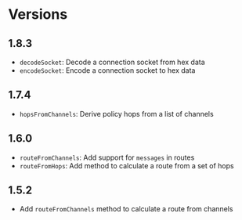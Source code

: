 # Versions

## 1.8.3

- `decodeSocket`: Decode a connection socket from hex data
- `encodeSocket`: Encode a connection socket to hex data

## 1.7.4

- `hopsFromChannels`: Derive policy hops from a list of channels

## 1.6.0

- `routeFromChannels`: Add support for `messages` in routes
- `routeFromHops`: Add method to calculate a route from a set of hops

## 1.5.2

- Add `routeFromChannels` method to calculate a route from channels
